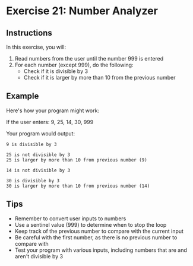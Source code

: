 # Exercise 21: Number Analyzer

## Instructions
In this exercise, you will:
1. Read numbers from the user until the number 999 is entered
2. For each number (except 999), do the following:
   - Check if it is divisible by 3
   - Check if it is larger by more than 10 from the previous number

## Example
Here's how your program might work:

If the user enters: 9, 25, 14, 30, 999

Your program would output:
```
9 is divisible by 3

25 is not divisible by 3
25 is larger by more than 10 from previous number (9)

14 is not divisible by 3

30 is divisible by 3
30 is larger by more than 10 from previous number (14)
```

## Tips
- Remember to convert user inputs to numbers
- Use a sentinel value (999) to determine when to stop the loop
- Keep track of the previous number to compare with the current input
- Be careful with the first number, as there is no previous number to compare with
- Test your program with various inputs, including numbers that are and aren't divisible by 3 